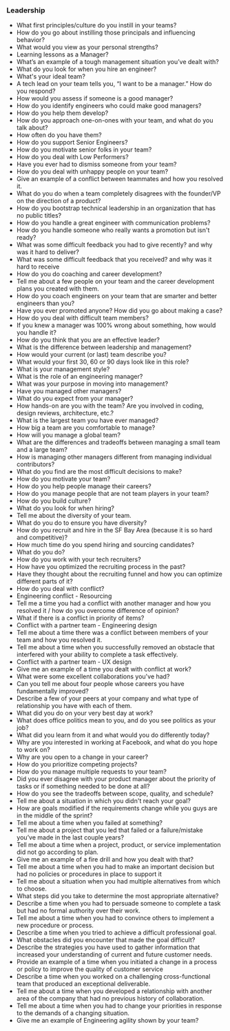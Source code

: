 
### Leadership
* What first principles/culture do you instill in your teams?
* How do you go about instilling those principals and influencing behavior?
* What would you view as your personal strengths?
* Learning lessons as a Manager?
* What’s an example of a tough management situation you’ve dealt with?
* What do you look for when you hire an engineer?
* What's your ideal team?
* A tech lead on your team tells you, “I want to be a manager.” How do you respond?
* How would you assess if someone is a good manager?
* How do you identify engineers who could make good managers?
* How do you help them develop?
* How do you approach one-on-ones with your team, and what do you talk about?
* How often do you have them?
* How do you support Senior Engineers?
* How do you motivate senior folks in your team?
* How do you deal with  Low Performers?
* Have you ever had to dismiss someone from your team?
* How do you deal with unhappy people on your team?
* Give an example of a conflict between teammates and how you resolved it.
* What do you do when a team completely disagrees with the founder/VP on the direction of a product?
* How do you bootstrap technical leadership in an organization that has no public titles?
* How do you handle a great engineer with communication problems?
* How do you handle someone who really wants a promotion but isn't ready?
* What was some difficult feedback you had to give recently? and why was it hard to deliver?
* What was some difficult feedback that you received? and why was it hard to receive
* How do you do coaching and career development?
* Tell me about a few people on your team and the career development plans you created with them.
* How do you coach engineers on your team that are smarter and better engineers than you?
* Have you ever promoted anyone? How did you go about making a case?
* How do you deal with difficult team members?
* If you knew a manager was 100% wrong about something, how would you handle it?
* How do you think that you are an effective leader?
* What is the difference between leadership and management?
* How would your current (or last) team describe you?
* What would your first 30, 60 or 90 days look like in this role?
* What is your management style?
* What is the role of an engineering manager?
* What was your purpose in moving into management?
* Have you managed other managers?
* What do you expect from your manager?
* How hands-on are you with the team? Are you involved in coding, design reviews, architecture, etc.?
* What is the largest team you have ever managed?
* How big a team are you comfortable to manage?
* How will you manage a global team?
* What are the differences and tradeoffs between managing a small team and a large team?
* How is managing other managers different from managing individual contributors?
* What do you find are the most difficult decisions to make?
* How do you motivate your team?
* How do you help people manage their careers?
* How do you manage people that are not team players in your team?
* How do you build culture?
* What do you look for when hiring?
* Tell me about the diversity of your team.
* What do you do to ensure you have diversity?
* How do you recruit and hire in the SF Bay Area (because it is so hard and competitive)?
* How much time do you spend hiring and sourcing candidates?
* What do you do?
* How do you work with your tech recruiters?
* How have you optimized the recruiting process in the past?
* Have they thought about the recruiting funnel and how you can optimize different parts of it?
* How do you deal with conflict?
* Engineering conflict - Resourcing
* Tell me a time you had a conflict with another manager and how you resolved it / how do you overcome difference of opinion?
* What if there is a conflict in priority of items?
* Conflict with a partner team - Engineering design 
* Tell me about a time there was a conflict between members of your team and how you resolved it.
* Tell me about a time when you successfully removed an obstacle that interfered with your ability to complete a task effectively.
* Conflict with a partner team - UX design
* Give me an example of a time you dealt with conflict at work?
* What were some excellent collaborations you've had?
* Can you tell me about four people whose careers you have fundamentally improved?
* Describe a few of your peers at your company and what type of relationship you have with each of them.
* What did you do on your very best day at work?
* What does office politics mean to you, and do you see politics as your job?
* What did you learn from it and what would you do differently today?
* Why are you interested in working at Facebook, and what do you hope to work on?
* Why are you open to a change in your career?
* How do you prioritize competing projects?
* How do you manage multiple requests to your team?
* Did you ever disagree with your product manager about the priority of tasks or if something needed to be done at all?
* How do you see the tradeoffs between scope, quality, and schedule?
* Tell me about a situation in which you didn't reach your goal?
* How are goals modified if the requirements change while you guys are in the middle of the sprint?
* Tell me about a time when you failed at something?
* Tell me about a project that you led that failed or a failure/mistake you’ve made in the last couple years?
* Tell me about a time when a project, product, or service implementation did not go according to plan.
* Give me an example of a fire drill and how you dealt with that?
* Tell me about a time when you had to make an important decision but had no policies or procedures in place to support it
* Tell me about a situation when you had multiple alternatives from which to choose.
* What steps did you take to determine the most appropriate alternative?
* Describe a time when you had to persuade someone to complete a task but had no formal authority over their work.
* Tell me about a time when you had to convince others to implement a new procedure or process.
* Describe a time when you tried to achieve a difficult professional goal.
* What obstacles did you encounter that made the goal difficult?
* Describe the strategies you have used to gather information that increased your understanding of current and future customer needs.
* Provide an example of a time when you initiated a change in a process or policy to improve the quality of customer service
* Describe a time when you worked on a challenging cross-functional team that produced an exceptional deliverable.
* Tell me about a time when you developed a relationship with another area of the company that had no previous history of collaboration.
* Tell me about a time when you had to change your priorities in response to the demands of a changing situation.
* Give me an example of Engineering agility shown by your team?
